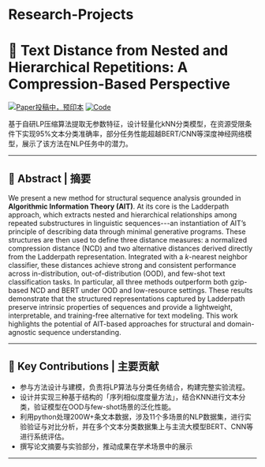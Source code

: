 # Research-Projects


# 📑 Text Distance from Nested and Hierarchical Repetitions: A Compression-Based Perspective

[![Paper投稿中，预印本](https://img.shields.io/badge/arXiv-preprint-red)](https://math.chinaxiv.org/abs/202506.00060)
[![Code](https://img.shields.io/badge/GitHub-Code-blue)](https://github.com/yuernestliu/lppack)

基于自研LP压缩算法提取无参数特征，设计轻量化kNN分类模型，在资源受限条件下实现95%文本分类准确率，部分任务性能超越BERT/CNN等深度神经网络模型，展示了该方法在NLP任务中的潜力。

---

## 📌 Abstract | 摘要
We present a new method for structural sequence analysis grounded in **Algorithmic Information Theory (AIT)**. At its core is the Ladderpath approach, which extracts nested and hierarchical relationships among repeated substructures in linguistic sequences---an instantiation of AIT’s principle of describing data through minimal generative programs. These structures are then used to define three distance measures: a normalized compression distance (NCD) and two alternative distances derived directly from the Ladderpath representation. Integrated with a $k$-nearest neighbor classifier, these distances achieve strong and consistent performance across in-distribution, out-of-distribution (OOD), and few-shot text classification tasks. In particular, all three methods outperform both gzip-based NCD and BERT under OOD and low-resource settings. These results demonstrate that the structured representations captured by Ladderpath preserve intrinsic properties of sequences and provide a lightweight, interpretable, and training-free alternative for text modeling. This work highlights the potential of AIT-based approaches for structural and domain-agnostic sequence understanding.

---

## 🎯 Key Contributions | 主要贡献
- 参与方法设计与建模，负责将LP算法与分类任务结合，构建完整实验流程。
- 设计并实现三种基于结构的「序列相似度度量方法」，结合KNN进行文本分类，验证模型在OOD与few-shot场景的泛化性能。
- 利用python处理200W+条文本数据，涉及11个多场景的NLP数据集，进行实验验证与对比分析，并在多个文本分类数据集上与主流大模型BERT、CNN等进行系统评估。
- 撰写论文摘要与实验部分，推动成果在学术场景中的展示
 

---


